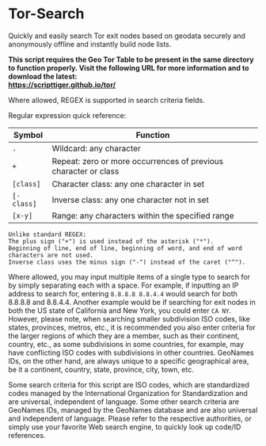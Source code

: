 # Tor-Search
Quickly and easily search Tor exit nodes based on geodata securely and anonymously offline and instantly build node lists.

**This script requires the Geo Tor Table to be present in the same directory to function properly. Visit the following URL for more information and to download the latest:  
https://scripttiger.github.io/tor/**

Where allowed, REGEX is supported in search criteria fields.

Regular expression quick reference:

Symbol   | Function
---------|------------------------------------------------------------------------------------------------------------------------
`.`        | Wildcard: any character
`+`        | Repeat: zero or more occurrences of previous character or class
`[class]`  | Character class: any one character in set
`[-class]` | Inverse class: any one character not in set
`[x-y]`    | Range: any characters within the specified range

    Unlike standard REGEX:
    The plus sign ("+") is used instead of the asterisk ("*").
    Beginning of line, end of line, beginning of word, and end of word characters are not used.
    Inverse class uses the minus sign ("-") instead of the caret ("^").
    

Where allowed, you may input multiple items of a single type to search for by simply separating each with a space. For example, if inputting an IP address to search for, entering `8.8.8.8 8.8.4.4` would search for both 8.8.8.8 and 8.8.4.4. Another example would be if searching for exit nodes in both the US state of California and New York, you could enter `CA NY`. However, please note, when searching smaller subdivision ISO codes, like states, provinces, metros, etc., it is recommended you also enter criteria for the larger regions of which they are a member, such as their continent, country, etc., as some subdivisions in some countries, for example, may have conflicting ISO codes with subdivisions in other countries. GeoNames IDs, on the other hand, are always unique to a specific geographical area, be it a continent, country, state, province, city, town, etc.

Some search criteria for this script are ISO codes, which are standardized codes managed by the International Organization for Standardization and are universal, independent of language. Some other search criteria are GeoNames IDs, managed by the GeoNames database and are also universal and independent of language. Please refer to the respective authorities, or simply use your favorite Web search engine, to quickly look up code/ID references.
